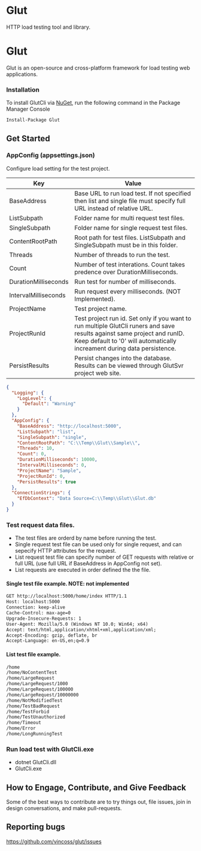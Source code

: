 # Glut
HTTP load testing tool and library.

Glut
============

Glut is an open-source and cross-platform framework for load testing web applications.

### Installation
To install GlutCli via [NuGet](http://www.nuget.org/packages/GlutCli), run the following command in the Package Manager Console
```
Install-Package Glut
```

## Get Started

### AppConfig (appsettings.json)

Configure load setting for the test project.

Key| Value        
------------------------|--------------------------------------------------------
BaseAddress 			| Base URL to run load test. If not specified then list and single file must specify full URL instead of relative URL.
ListSubpath 			| Folder name for multi request test files.
SingleSubpath 			| Folder name for single request test files.
ContentRootPath 		| Root path for test files. ListSubpath and SingleSubpath must be in this folder.
Threads 				| Number of threads to run the test.
Count 					| Number of test interations. Count takes predence over DurationMilliseconds.
DurationMilliseconds 	| Run test for number of milliseconds.
IntervalMilliseconds 	| Run request every milliseconds. (NOT Implemented).
ProjectName 			| Test project name.
ProjectRunId 			| Test project run id. Set only if you want to run multiple GlutCli runers and save results against same project and runID. Keep default to '0' will automatically increament during data persistence.
PersistResults 			| Persist changes into the database. Results can be viewed through GlutSvr project web site.

```json
{
  "Logging": {
    "LogLevel": {
      "Default": "Warning"
    }
  },
  "AppConfig": {
    "BaseAddress": "http://localhost:5000",
    "ListSubpath": "list",
    "SingleSubpath": "single",
    "ContentRootPath": "C:\\Temp\\Glut\\Sample\\",
    "Threads": 10,
    "Count": 0,
    "DurationMilliseconds": 10000,
    "IntervalMilliseconds": 0,
    "ProjectName": "Sample",
    "ProjectRunId": 0,
    "PersistResults": true
  },
  "ConnectionStrings": {
    "EfDbContext": "Data Source=C:\\Temp\\Glut\\Glut.db"
  }
}
```
### Test request data files.

* The test files are orderd by name before running the test.
* Single request test file can be used only for single request, and can sepecify HTTP attributes for the request.
* List request test file can specify number of GET requests with relative or full URL (use full URL if BaseAddress in AppConfig not set).
* List requests are executed in order defined the the file.

#### Single test file example. NOTE: not implemented

```txt
GET http://localhost:5000/home/index HTTP/1.1
Host: localhost:5000
Connection: keep-alive
Cache-Control: max-age=0
Upgrade-Insecure-Requests: 1
User-Agent: Mozilla/5.0 (Windows NT 10.0; Win64; x64)
Accept: text/html,application/xhtml+xml,application/xml;
Accept-Encoding: gzip, deflate, br
Accept-Language: en-US,en;q=0.9
```

#### List test file example.

```txt
/home
/home/NoContentTest
/home/LargeRequest
/home/LargeRequest/1000
/home/LargeRequest/100000
/home/LargeRequest/10000000
/home/NotModifiedTest
/home/TestBadRequest
/home/TestForbid
/home/TestUnauthorized
/home/Timeout
/home/Error
/home/LongRunningTest
```

### Run load test with GlutCli.exe

* dotnet GlutCli.dll
* GlutCli.exe

## How to Engage, Contribute, and Give Feedback

Some of the best ways to contribute are to try things out, file issues, join in design conversations, and make pull-requests.

## Reporting bugs

https://github.com/vincoss/glut/issues


